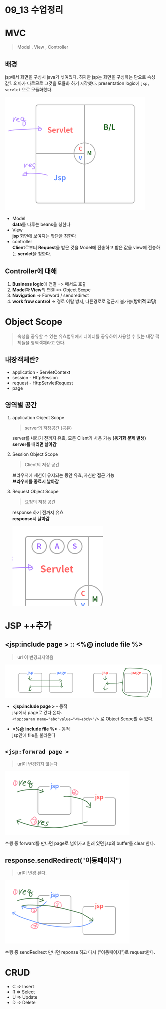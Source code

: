 09_13 수업정리
====

# MVC
> Model , View , Controller

## 배경
jsp에서 화면을 구성시 java가 섞여있다. 하지만 jsp는 화면을 구성하는 단으로 속성값?..의마가 다르므로 그것을 모듈화 하기 시작했다. presentation logic에  `jsp, servlet` 으로 모듈화했다.

<img src = "MVC.png" width ="450"/>

- Model  
  **data**를 다루는 beans을 칭한다
- View  
  **jsp** 화면에 보여지는 앞단을 칭한다
- controller  
  **Client**로부터 **Request**을 받은 것을 Model에 전송하고 받은 값을 view에 전송하는 **servlet**을 칭한다.

## Controller에 대해 
1. **Business logic**에 연결 => 메서드 호출
2. **Model과 View**의 연결 => Object Scope
3. **Navigation** => Forword / sendredirect 
4. **work frow control** => 경로 이탈 방지, 다른경로로 접근시 불가능(**방어적 코딩**)

# Object Scope
> 속성을 공유할 수 있는 유효범위에서 데이터를 공유하여 사용할 수 있는 내장 객체들을 영역객체라고 한다.

## 내장객체란?
- application - ServletContext
- session - HttpSession
- request - HttpServletRequest
- page



## 영역별 공간
1. application Object Scope   
   > server의 저장공간 (공유)
    
    server를 내리기 전까지 유효, 모든 Client가 사용 가능 **(동기화 문제 발생)**  
    **server를 내리면 날아감**

2. Session Object Scope   
   > Client의 저장 공간

    브라우저에 세션이 유지되는 동안 유효, 자신만 접근 가능   
    **브라우저를 종료시 날아감**

3. Request Object Scope   
   > 요청의 저장 공간

   response 하기 전까지 유효   
   **response시 날아감**

    <img src = "obj.png">

# JSP ++추가

## **<jsp:include page > :: <%@ include file %>**
 > url 이 변경되지않음

<img src = "include.png">

- **<jsp:include page >**  - 동적   
  jsp에서 page로 갔다 온다.  
`<jsp:param name="abc"value="<%=abc%>"/>` 로 Object Scope할 수 있다.

- **<%@ include file %>**  - 동적   
  jsp안에 file을 불러온다

## **`<jsp:forwrad page >`**
> url이 변경되지 않는다  

<img src = "forwrad.png" width = "400">

수행 중 forward를 만나면 page로 넘어가고 원래 있던 jsp의 buffer를 clear 한다.

## **response.sendRedirect("이동페이지")**
> url이 변경 된다.
> 
<img src = "send.png" width = "400">

수행 중 sendRedirect 만나면 reponse 하고 다시 ("이동페이지")로 request한다.

# CRUD 
 - C => Insert
 - R => Select
 - U => Update
 - D => Delete
























